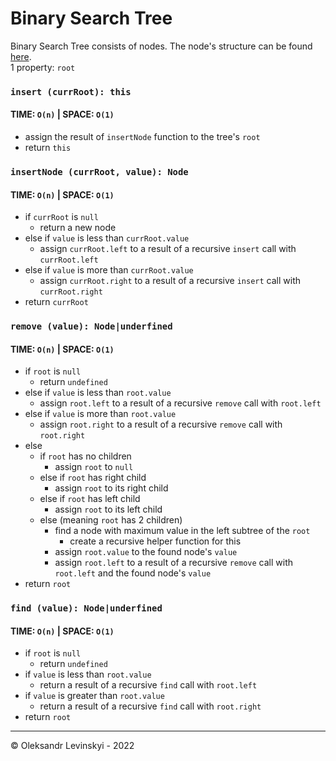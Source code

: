 # Binary Search Tree
Binary Search Tree consists of nodes. The node's structure can be found [here](Node.js).\
1 property: `root`

### `insert (currRoot): this`
#### TIME: `O(n)` | SPACE: `O(1)`
* assign the result of `insertNode` function to the tree's `root`
* return `this`

### `insertNode (currRoot, value): Node`
#### TIME: `O(n)` | SPACE: `O(1)`
* if `currRoot` is `null`
    * return a new node
* else if `value` is less than `currRoot.value`
    * assign `currRoot.left` to a result of a recursive `insert` call with `currRoot.left`
* else if `value` is more than `currRoot.value`
    * assign `currRoot.right` to a result of a recursive `insert` call with `currRoot.right`
* return `currRoot`

### `remove (value): Node|underfined`
#### TIME: `O(n)` | SPACE: `O(1)`
* if `root` is `null`
    * return `undefined`
* else if `value` is less than `root.value`
    * assign `root.left` to a result of a recursive `remove` call with `root.left`
* else if `value` is more than `root.value`
    * assign `root.right` to a result of a recursive `remove` call with `root.right`
* else
    * if `root` has no children
        * assign `root` to `null`
    * else if `root` has right child
        * assign `root` to its right child
    * else if `root` has left child
      * assign `root` to its left child
    * else (meaning `root` has 2 children)
      * find a node with maximum value in the left subtree of the `root`
        * create a recursive helper function for this
      * assign `root.value` to the found node's `value`
      * assign `root.left` to a result of a recursive `remove` call with `root.left` and the found node's `value`
* return `root`

### `find (value): Node|underfined`
#### TIME: `O(n)` | SPACE: `O(1)`
* if `root` is `null`
    * return `undefined`
* if `value` is less than `root.value`
    * return a result of a recursive `find` call with `root.left`
* if `value` is greater than `root.value`
    * return a result of a recursive `find` call with `root.right`
* return `root`

---

&copy; Oleksandr Levinskyi - 2022
